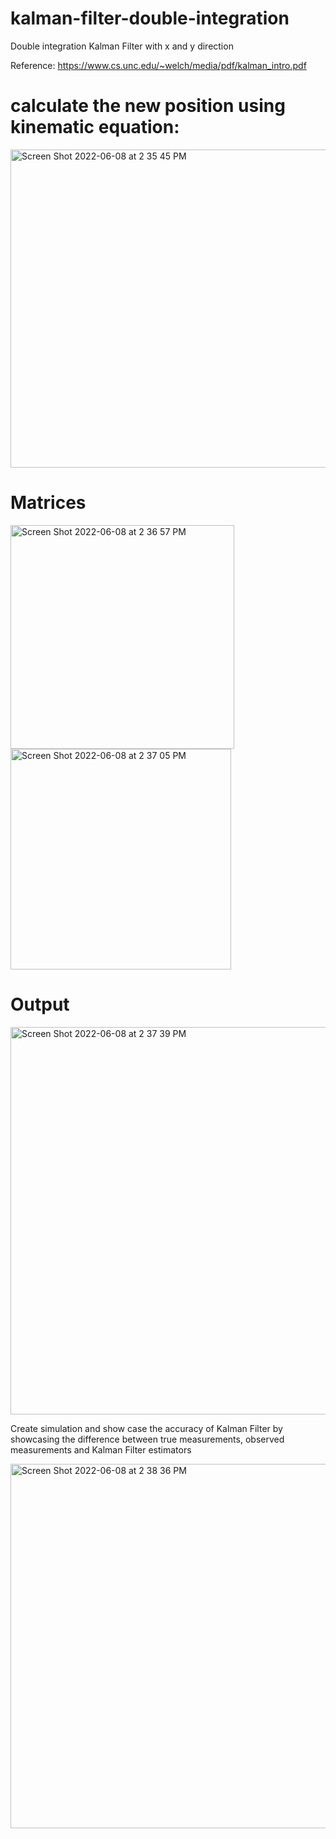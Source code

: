 # kalman-filter-double-integration
Double integration Kalman Filter with x and y direction

Reference: https://www.cs.unc.edu/~welch/media/pdf/kalman_intro.pdf

# calculate the new position using kinematic equation:
<img width="509" alt="Screen Shot 2022-06-08 at 2 35 45 PM" src="https://user-images.githubusercontent.com/90353674/172691522-5c1bd992-361e-483b-a54e-c6a4f1be027d.png">

# Matrices

<img width="358" alt="Screen Shot 2022-06-08 at 2 36 57 PM" src="https://user-images.githubusercontent.com/90353674/172691699-39255f02-4a56-4ebc-a1eb-1a34a89ecdb4.png">
<img width="353" alt="Screen Shot 2022-06-08 at 2 37 05 PM" src="https://user-images.githubusercontent.com/90353674/172691724-10928000-40a5-4f52-80b6-29996b3e68f2.png">

# Output
<img width="620" alt="Screen Shot 2022-06-08 at 2 37 39 PM" src="https://user-images.githubusercontent.com/90353674/172691810-e6c08451-2ced-490d-8fce-cc81a43237a1.png">

Create simulation and show case the accuracy of Kalman Filter by showcasing the difference between true measurements, observed measurements and Kalman Filter estimators

<img width="583" alt="Screen Shot 2022-06-08 at 2 38 36 PM" src="https://user-images.githubusercontent.com/90353674/172691993-1a06c7bd-bd17-40af-a813-57649de95abc.png">

